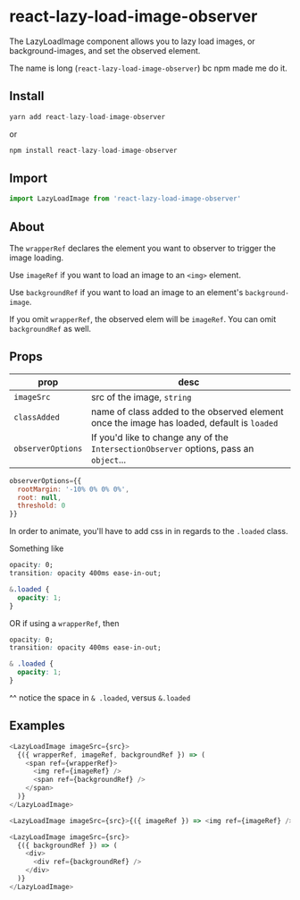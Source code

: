 # react-lazy-load-image-observer

The LazyLoadImage component allows you to lazy load images, or background-images, and set the observed element.

The name is long (`react-lazy-load-image-observer`) bc npm made me do it.

## Install

```js
yarn add react-lazy-load-image-observer
```

or

```js
npm install react-lazy-load-image-observer
```

## Import

```js
import LazyLoadImage from 'react-lazy-load-image-observer'
```

## About

The `wrapperRef` declares the element you want to observer to trigger the image loading.

Use `imageRef` if you want to load an image to an `<img>` element.

Use `backgroundRef` if you want to load an image to an element's `background-image`.

If you omit `wrapperRef`, the observed elem will be `imageRef`. You can omit `backgroundRef` as well.

## Props

| prop                         | desc                                                                                       |
| ---------------------------- | ------------------------------------------------------------------------------------------ |
| <code>imageSrc</code>        | src of the image, `string`                                                                 |
| <code>classAdded</code>      | name of class added to the observed element once the image has loaded, default is `loaded` |
| <code>observerOptions</code> | If you'd like to change any of the `IntersectionObserver` options, pass an `object`...     |

```js
observerOptions={{
  rootMargin: '-10% 0% 0% 0%',
  root: null,
  threshold: 0
}}
```

In order to animate, you'll have to add css in in regards to the `.loaded` class.

Something like

```css
opacity: 0;
transition: opacity 400ms ease-in-out;

&.loaded {
  opacity: 1;
}
```

OR if using a `wrapperRef`, then

```css
opacity: 0;
transition: opacity 400ms ease-in-out;

& .loaded {
  opacity: 1;
}
```

^^ notice the space in `& .loaded`, versus `&.loaded`

## Examples

```js
<LazyLoadImage imageSrc={src}>
  {({ wrapperRef, imageRef, backgroundRef }) => (
    <span ref={wrapperRef}>
      <img ref={imageRef} />
      <span ref={backgroundRef} />
    </span>
  )}
</LazyLoadImage>
```

```js
<LazyLoadImage imageSrc={src}>{({ imageRef }) => <img ref={imageRef} />}</LazyLoadImage>
```

```js
<LazyLoadImage imageSrc={src}>
  {({ backgroundRef }) => (
    <div>
      <div ref={backgroundRef} />
    </div>
  )}
</LazyLoadImage>
```
